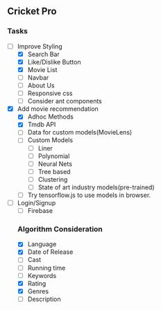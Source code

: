 ## Cricket Pro

### Tasks

- [ ] Improve Styling
  - [x] Search Bar
  - [x] Like/Dislike Button
  - [x] Movie List
  - [ ] Navbar
  - [ ] About Us
  - [ ] Responsive css
  - [ ] Consider ant components
- [x] Add movie recommendation
  - [x] Adhoc Methods
  - [x] Tmdb API
  - [ ] Data for custom models(MovieLens)
  - [ ] Custom Models
    - [ ] Liner
    - [ ] Polynomial
    - [ ] Neural Nets
    - [ ] Tree based
    - [ ] Clustering
    - [ ] State of art industry models(pre-trained)
  - [ ] Try tensorflow.js to use models in browser.
- [ ] Login/Signup
  - [ ] Firebase
  
  ### Algorithm Consideration
  - [x] Language
  - [x] Date of Release
  - [ ] Cast
  - [ ] Running time
  - [ ] Keywords
  - [x] Rating
  - [x] Genres
  - [ ] Description
